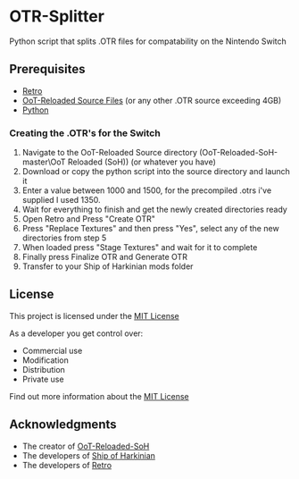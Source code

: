 # OTR-Splitter
Python script that splits .OTR files for compatability on the Nintendo Switch

## Prerequisites

  - [Retro](https://github.com/HarbourMasters64/retro)
  - [OoT-Reloaded Source Files](https://github.com/GhostlyDark/OoT-Reloaded-SoH/tree/master/OoT%20Reloaded%20(SoH)) (or any other .OTR source exceeding 4GB)
  - [Python](https://www.python.org/)

### Creating the .OTR's for the Switch

1. Navigate to the OoT-Reloaded Source directory (OoT-Reloaded-SoH-master\OoT Reloaded (SoH)) (or whatever you have)
2. Download or copy the python script into the source directory and launch it
3. Enter a value between 1000 and 1500, for the precompiled .otrs i've supplied I used 1350.
5. Wait for everything to finish and get the newly created directories ready
6. Open Retro and Press "Create OTR"
7. Press "Replace Textures" and then press "Yes", select any of the new directories from step 5
8. When loaded press "Stage Textures" and wait for it to complete
9. Finally press Finalize OTR and Generate OTR
10. Transfer to your Ship of Harkinian mods folder

## License

This project is licensed under the [MIT License](LICENSE.md)

As a developer you get control over:
- Commercial use
- Modification
- Distribution
- Private use 

Find out more information about the [MIT License](LICENSE.md)

## Acknowledgments

  - The creator of [OoT-Reloaded-SoH](https://github.com/GhostlyDark/OoT-Reloaded-SoH/tree/master)
  - The developers of [Ship of Harkinian](https://github.com/HarbourMasters/Shipwright)
  - The developers of [Retro](https://github.com/HarbourMasters64/retro)
